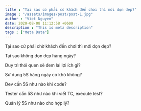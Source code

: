```yaml
---
title : "Tại sao cứ phải có khách đến chơi thì mới dọn dẹp?"
image : "/assets/images/post/post-1.jpg"
author : "Viet Nguyen"
date: 2020-08-08 11:12:58 +0600
description : "This is meta description"
tags : ["Meta Data"]
---
```


Tại sao cứ phải chờ khách đến chơi thì mới dọn dẹp?

Tại sao không dọn dẹp hàng ngày?

Duy trì thói quen sẽ đem lại lợi ích gì?

Sử dụng 5S hàng ngày có khó không?

Dev cần 5S như nào khi code?

Tester cần 5S như nào khi viết TC, execute test?

Quản lý 5S như nào cho hợp lý?
